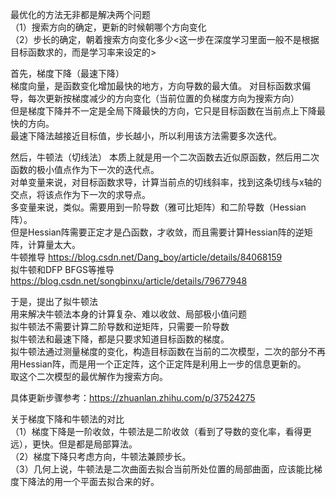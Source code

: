 最优化的方法无非都是解决两个问题  
（1）搜索方向的确定，更新的时候朝哪个方向变化  
（2）步长的确定，朝着搜索方向变化多少<这一步在深度学习里面一般不是根据目标函数求的，而是学习率来设定的>  

首先，梯度下降（最速下降）  
梯度向量，是函数变化增加最快的地方，方向导数的最大值。
对目标函数求偏导，每次更新按梯度减少的方向变化（当前位置的负梯度方向为搜索方向）  
但是梯度下降并不一定是全局下降最快的方向，它只是目标函数在当前点上下降最快的方向。  
最速下降法越接近目标值，步长越小，所以利用该方法需要多次迭代。  
  
  
然后，牛顿法（切线法） 
本质上就是用一个二次函数去近似原函数，然后用二次函数的极小值点作为下一次的迭代点。  
对单变量来说，对目标函数求导，计算当前点的切线斜率，找到这条切线与x轴的交点，将该点作为下一次的求导点。  
多变量来说，类似。需要用到一阶导数（雅可比矩阵）和二阶导数（Hessian阵）。  
但是Hessian阵需要正定才是凸函数，才收敛，而且需要计算Hessian阵的逆矩阵，计算量太大。  
牛顿推导 https://blog.csdn.net/Dang_boy/article/details/84068159  
拟牛顿和DFP BFGS等推导 https://blog.csdn.net/songbinxu/article/details/79677948
  
于是，提出了拟牛顿法  
用来解决牛顿法本身的计算复杂、难以收敛、局部极小值问题  
拟牛顿法不需要计算二阶导数和逆矩阵，只需要一阶导数  
拟牛顿法和最速下降，都是只要求知道目标函数的梯度。  
拟牛顿法通过测量梯度的变化，构造目标函数在当前的二次模型，二次的部分不再用Hessian阵，而是用一个正定阵，这个正定阵是利用上一步的信息更新的。  
取这个二次模型的最优解作为搜索方向。  
  
具体更新步骤参考：https://zhuanlan.zhihu.com/p/37524275  
   
关于梯度下降和牛顿法的对比  
（1）梯度下降是一阶收敛，牛顿法是二阶收敛（看到了导数的变化率，看得更远），更快。但是都是局部算法。  
（2）梯度下降只考虑方向，牛顿法兼顾步长。  
（3）几何上说，牛顿法是二次曲面去拟合当前所处位置的局部曲面，应该能比梯度下降法的用一个平面去拟合来的好。  






